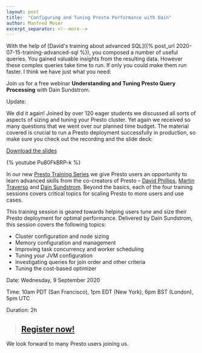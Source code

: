```yaml
---
layout: post
title:  "Configuring and Tuning Presto Performance with Dain"
author: Manfred Moser
excerpt_separator: <!--more-->
---
```



With the help of [David's training about advanced SQL]({% post_url
2020-07-15-training-advanced-sql %}), you composed a number of useful queries.
You gained valuable insights from the resulting data. However these complex
queries take time to run. If only you could make them run faster. I think we
have just what you need:

Join us for a free webinar **Understanding and Tuning Presto Query Processing**
with Dain Sundstrom.

Update:

We did it again! Joined by over 120 eager students we discussed all sorts of
aspects of sizing and tuning your Presto cluster. Yet again we received so many
questions that we went over our planned time budget. The material covered is
crucial to run a Presto deployment successfully in production, so make sure you
check out the recording and the slide deck:

[Download the slides]( https://www.starburstdata.com/wp-content/uploads/2020/09/Presto-Training-Series-Configuring-Tuning-Presto-Performance.pdf)

{% youtube Pu80FkBRP-k %}

<!--more-->

In our new [Presto Training Series](https://bit.ly/2NO26Cm) we give Presto users
an opportunity to learn advanced skills from the co-creators of Presto –
[David Phillips](https://github.com/electrum), 
[Martin Traverso](https://github.com/martint) and 
[Dain Sundstrom](https://github.com/dain). Beyond the basics, each of the four 
training sessions covers critical topics for scaling Presto to more users and
use cases. 

This training session is geared towards helping users tune and size their Presto
deployment for optimal performance. Delivered by Dain Sundstrom,  this session
covers the following topics:

* Cluster configuration and node sizing
* Memory configuration and management
* Improving task concurrency and worker scheduling
* Tuning your JVM configuration
* Investigating queries for join order and other criteria
* Tuning the cost-based optimizer

Date: Wednesday, 9 September 2020

Time: 10am PDT (San Francisco), 1pm EDT (New York), 6pm BST (London), 5pm UTC

Duration: 2h

> ## [Register now!](https://bit.ly/38kt5ih)

We look forward to many Presto users joining us.
